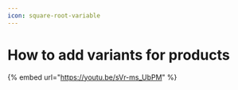 ```yaml
---
icon: square-root-variable
---
```


# How to add variants for products

{% embed url="https://youtu.be/sVr-ms_UbPM" %}
